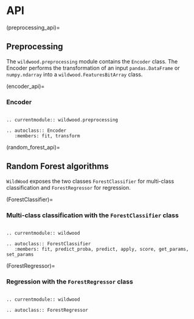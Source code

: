 
# API

(preprocessing_api)=
## Preprocessing

The ``wildwood.preprocessing`` module contains the ``Encoder`` class. The Encoder 
performs the transformation of an input ``pandas.DataFrame`` or ``numpy.ndarray`` 
into a ``wildwood.FeaturesBitArray`` class.

(encoder_api)=
### Encoder

```{eval-rst}

.. currentmodule:: wildwood.preprocessing

.. autoclass:: Encoder
   :members: fit, transform
```

(random_forest_api)=
## Random Forest algorithms

``WildWood`` exposes the two classes ``ForestClassifier`` for multi-class 
classification and ``ForestRegressor`` for regression.

(ForestClassifier)=
### Multi-class classification with the `ForestClassifier` class

```{eval-rst}

.. currentmodule:: wildwood 

.. autoclass:: ForestClassifier
   :members: fit, predict_proba, predict, apply, score, get_params, set_params
```


(ForestRegressor)=
### Regression with the `ForestRegressor` class

```{eval-rst}

.. currentmodule:: wildwood 

.. autoclass:: ForestRegressor
```
